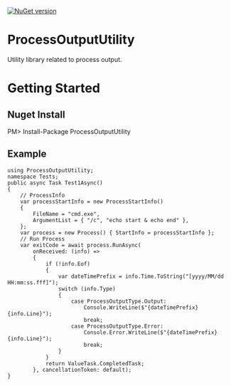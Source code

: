 [![NuGet version](https://badge.fury.io/nu/ProcessOutputUtility.svg)](https://badge.fury.io/nu/ProcessOutputUtility)

# ProcessOutputUtility
Utility library related to process output.

# Getting Started
## Nuget Install
PM> Install-Package ProcessOutputUtility

## Example
```
using ProcessOutputUtility;
namespace Tests;
public async Task Test1Async()
{
    // ProcessInfo
	var processStartInfo = new ProcessStartInfo()
	{
		FileName = "cmd.exe",
		ArgumentList = { "/c", "echo start & echo end" },
	};
	var process = new Process() { StartInfo = processStartInfo };
    // Run Process
    var exitCode = await process.RunAsync(
		onReceived: (info) =>
		{
			if (!info.Eof)
			{
				var dateTimePrefix = info.Time.ToString("[yyyy/MM/dd HH:mm:ss.fff]");
				switch (info.Type)
				{
					case ProcessOutputType.Output:
						Console.WriteLine($"{dateTimePrefix}{info.Line}");
						break;
					case ProcessOutputType.Error:
						Console.Error.WriteLine($"{dateTimePrefix}{info.Line}");
						break;
				}
			}
			return ValueTask.CompletedTask;
		}, cancellationToken: default);
}
```

